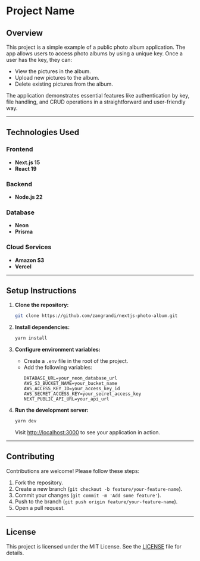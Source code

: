 # Project Name

## Overview

This project is a simple example of a public photo album application. The app allows users to access photo albums by using a unique key. Once a user has the key, they can:

- View the pictures in the album.
- Upload new pictures to the album.
- Delete existing pictures from the album.

The application demonstrates essential features like authentication by key, file handling, and CRUD operations in a straightforward and user-friendly way.

---

## Technologies Used

### **Frontend**
- **Next.js 15**
- **React 19**

### **Backend**
- **Node.js 22**

### **Database**
- **Neon**
- **Prisma**

### **Cloud Services**
- **Amazon S3**
- **Vercel**

---

## Setup Instructions

1. **Clone the repository:**
   ```bash
   git clone https://github.com/zangrandi/nextjs-photo-album.git
   ```

2. **Install dependencies:**
   ```bash
   yarn install
   ```

3. **Configure environment variables:**
   - Create a `.env` file in the root of the project.
   - Add the following variables:
     ```env
     DATABASE_URL=your_neon_database_url
     AWS_S3_BUCKET_NAME=your_bucket_name
     AWS_ACCESS_KEY_ID=your_access_key_id
     AWS_SECRET_ACCESS_KEY=your_secret_access_key
     NEXT_PUBLIC_API_URL=your_api_url
     ```

4. **Run the development server:**
   ```bash
   yarn dev
   ```
   Visit [http://localhost:3000](http://localhost:3000) to see your application in action.

---

## Contributing

Contributions are welcome! Please follow these steps:
1. Fork the repository.
2. Create a new branch (`git checkout -b feature/your-feature-name`).
3. Commit your changes (`git commit -m 'Add some feature'`).
4. Push to the branch (`git push origin feature/your-feature-name`).
5. Open a pull request.

---

## License

This project is licensed under the MIT License. See the [LICENSE](LICENSE) file for details.


